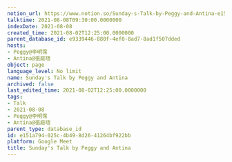 ```yaml
---
notion_url: https://www.notion.so/Sunday-s-Talk-by-Peggy-and-Antina-e151a794025c4b498d2641264bf922bb
talktime: 2021-08-08T09:30:00.0000000
indexDate: 2021-08-08
created_time: 2021-08-02T12:25:00.0000000
parent_database_id: e9339446-880f-4ef0-8ad7-8ad1f507dded
hosts:
- Peggy@李明霈
- Antina@張庭瑄
object: page
language_level: No limit
name: Sunday's Talk by Peggy and Antina
archived: false
last_edited_time: 2021-08-02T12:25:00.0000000
tags:
- Talk
- 2021-08-08
- Peggy@李明霈
- Antina@張庭瑄
parent_type: database_id
id: e151a794-025c-4b49-8d26-41264bf922bb
platform: Google Meet
title: Sunday's Talk by Peggy and Antina
---
```








